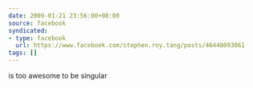 ```yaml
---
date: 2009-01-21 23:56:00+08:00
source: facebook
syndicated:
- type: facebook
  url: https://www.facebook.com/stephen.roy.tang/posts/46440093061
tags: []
---
```


is too awesome to be singular